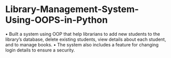 # Library-Management-System-Using-OOPS-in-Python

•	Built a system using OOP that help librarians to add new students to the library’s database, delete existing students, view details about each student, and to manage books.
•	The system also includes a feature for changing login details to ensure a security.
